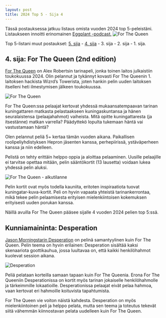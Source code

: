 ```yaml
---
layout: post
title: 2024 Top 5 - Sija 4 
---
```

Tässä postauksessa jatkuu listaus omista vuoden 2024 top 5-peleistäni. Listaukseen innoitti erinomainen [Eggplant -podcast.](https://eggplant.show/)
![For The Queen](https://anttiki.github.io/images/for-the-queen-header.jpg "For The Queen")

Top 5-listani muut postaukset: [5. sija](https://anttiki.github.io/Top-5-2024-Sija-5/) - [4. sija](https://anttiki.github.io/Top-5-2024-Sija-4/) - 3. sija - 2. sija - 1. sija.

## 4. sija: For The Queen (2nd edition)

[For The Queen](https://darringtonpress.com/forthequeen/) on Alex Robertsin tarinapeli, jonka toinen laitos julkaistiin toukokuussa 2024. Olin pelannut ja tykännyt kovasti For The Queenin 1. laitoksen hackista Wizrd’s Towerista, joten hankin pelin uuden laitoksen itselleni heti ilmestymisen jälkeen toukokuussa.

![For The Queen](https://anttiki.github.io/images/for-the-queen1.jpg "For The Queen")

For The Queen:ssa pelaajat kertovat yhdessä mukaansatempaavan tarinan kuningattaren matkasta pelastaakseen kuningaskuntansa  ja hänen seuralaistensa (pelaajahahmot) vaiheista. Mitä opitte kuningattaresta (ja itsestänne) matkan varrella? Päädyttekö lopulta tukemaan häntä vai vastustamaan häntä? 

Olen pelannut peliä 5+ kertaa tämän vuoden aikana. Paikallisen roolipeliyhdistyksen Hepron jäsenten kanssa, perhepiirissä, ystäväperheen kanssa ja niin edelleen.

Pelistä on tehty erittäin helppo oppia ja aloittaa pelaaminen. Uusille pelaajille ei tarvitse opettaa mitään, pelin sääntökortit (13 lausetta) voidaan lukea yhdessä pelin aluksi. 

![For The Queen - alkutilanne](https://anttiki.github.io/images/for-the-queen2.jpg "For The Queen - alkutilanne")

Pelin kortit ovat myös todella kauniita, eritoten inspiraatiota tuovat kuningatar-kuva-kortit. Peli on hyvin vapaata yhteistä tarinankerrontaa, mikä tekee pelin pelaamisesta erityisen mielenkiintoisen kokemuksen erityisesti uuden porukan kanssa.

Näillä avuilla For The Queen pääsee sijalle 4 vuoden 2024 pelien top 5:ssä.

## Kunniamaininta: Desperation

[Jason Morningstarin Desperation](https://bullypulpitgames.itch.io/desperation) on pelinä samantyylinen kuin For The Queen. Pelin teema on hyvin erilainen: Desperation sisältää kaksi skenaariota goottikauhua, jossa luultavaa on, että kaikki henkilöhahmot kuolevat session aikana.

![Desperation](https://anttiki.github.io/images/desperation.jpg "Desperation")

Peliä pelataan korteilla samaan tapaan kuin For The Queenia. Erona For The Queeniin Desperationissa on kortit myös tarinan jokaiselle henkilöhahmolle ja tärkeimmille lokaatioille. Desperationissa pelaajat eivät pelaa hahmoa, vaan kertovat eri hahmoille koituvista tapahtumista.

For The Queen vie voiton näistä kahdesta. Desperation on myös mielenkiintoinen peli ja helppo pelata, mutta sen teema ja toteutus tekevät siitä vähemmän kiinnostavan pelata uudelleen kuin For The Queen. 

